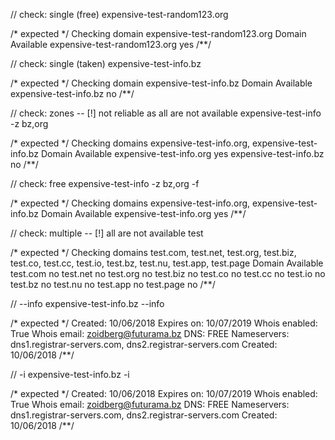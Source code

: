 // check: single (free)
expensive-test-random123.org

/* expected */
Checking domain expensive-test-random123.org
Domain                        Available
expensive-test-random123.org     yes
/**/

// check: single (taken)
expensive-test-info.bz

/* expected */
Checking domain expensive-test-info.bz
Domain                  Available
expensive-test-info.bz     no
/**/

// check: zones -- [!] not reliable as all are not available
expensive-test-info -z bz,org

/* expected */
Checking domains expensive-test-info.org, expensive-test-info.bz
Domain                   Available
expensive-test-info.org     yes
expensive-test-info.bz      no
/**/

// check: free
expensive-test-info -z bz,org -f

/* expected */
Checking domains expensive-test-info.org, expensive-test-info.bz
Domain                   Available
expensive-test-info.org     yes
/**/

// check: multiple -- [!] all are not available
test

/* expected */
Checking domains test.com, test.net, test.org, test.biz, test.co, test.cc, test.io, test.bz, test.nu, test.app, test.page
Domain     Available
test.com      no
test.net      no
test.org      no
test.biz      no
test.co       no
test.cc       no
test.io       no
test.bz       no
test.nu       no
test.app      no
test.page     no
/**/

// --info
expensive-test-info.bz --info

/* expected */
Created:        10/06/2018
Expires on:     10/07/2019
Whois enabled:  True
Whois email:    zoidberg@futurama.bz
DNS:            FREE
Nameservers:    dns1.registrar-servers.com, dns2.registrar-servers.com
Created:        10/06/2018
/**/

// -i
expensive-test-info.bz -i

/* expected */
Created:        10/06/2018
Expires on:     10/07/2019
Whois enabled:  True
Whois email:    zoidberg@futurama.bz
DNS:            FREE
Nameservers:    dns1.registrar-servers.com, dns2.registrar-servers.com
Created:        10/06/2018
/**/